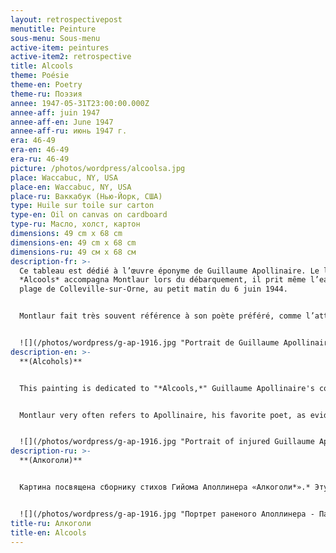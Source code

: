```yaml
---
layout: retrospectivepost
menutitle: Peinture
sous-menu: Sous-menu
active-item: peintures
active-item2: retrospective
title: Alcools
theme: Poésie
theme-en: Poetry
theme-ru: Поэзия
annee: 1947-05-31T23:00:00.000Z
annee-aff: juin 1947
annee-aff-en: June 1947
annee-aff-ru: июнь 1947 г.
era: 46-49
era-en: 46-49
era-ru: 46-49
picture: /photos/wordpress/alcoolsa.jpg
place: Waccabuc, NY, USA
place-en: Waccabuc, NY, USA
place-ru: Ваккабук (Нью-Йорк, США)
type: Huile sur toile sur carton
type-en: Oil on canvas on cardboard
type-ru: Масло, холст, картон
dimensions: 49 cm x 68 cm
dimensions-en: 49 cm x 68 cm
dimensions-ru: 49 см x 68 см
description-fr: >-
  Ce tableau est dédié à l’œuvre éponyme de Guillaume Apollinaire. Le livre
  *Alcools* accompagna Montlaur lors du débarquement, il prit même l’eau sur la
  plage de Colleville-sur-Orne, au petit matin du 6 juin 1944.


  Montlaur fait très souvent référence à son poète préféré, comme l’attestent les titres de ses peintures : *Ma Désirade*, *La licorne et le capricorne*, *Automne*, *On a brûlé les ruches blanches*. Apollinaire avait été poète et soldat comme Montlaur, une guerre mondiale plus tard, fut peintre et soldat. Tous les deux furent blessés à la tête et souffrirent de leur blessure.  *Alcools* fut une des premières œuvres de Guy de Montlaur exposées : en mars 1949 à la Galerie Lucienne-Léonce Rosenberg, à Paris.


  ![](/photos/wordpress/g-ap-1916.jpg "Portrait de Guillaume Apollinaire blessé - Pablo Picasso - 1916")
description-en: >-
  **(Alcohols)**


  This painting is dedicated to "*Alcools,*" Guillaume Apollinaire's collection of poems. The book was with Montlaur throughout the war and even took on water on the beach of Colleville-Montgomery (at the time Colleville-sur-Orne) on  the early morning of June 6, 1944. 


  Montlaur very often refers to Apollinaire, his favorite poet, as evidenced by the titles of his paintings: *Ma Désirade*, *The Unicorn and the Capricorn*, *Autumn*, *We Burned the White Hives*. Apollinaire had been a poet and a soldier just as Montlaur, one  World War later, was a painter and a soldier. Both were injured in the head and suffered from their injuries. *Alcools* was one of the first paintings Montlaur exhibited: in March 1949 at the *Galerie Lucienne-Léonce Rosenberg*, in Paris.


  ![](/photos/wordpress/g-ap-1916.jpg "Portrait of injured Guillaume Apollinaire - Pablo Picasso - 1916")
description-ru: >-
  **(Алкоголи)**


  Картина посвящена сборнику стихов Гийома Аполлинера «Алкоголи*».* Эту книгу Монлор взял с собой на фронт и пронес через всю войну. Ранним утром 6 июня 1944 года во время высадки союзных войск она попала в воду у берега Кольвиль-Монтгомери (в то время Кольвиль-сюр-Орн), и намокла, но Монлор бережно хранил ее и передал позднее внуку Гийому. Монлор очень часто обращается к своему любимому поэту, о чем свидетельствуют названия его картин: «Ma Désirade», «Единорог и Козерог», «Осень», «Мы сожгли белые ульи». Аполлинер был поэтом и солдатом, точно так же, как Монлор спустя мировую войну был художником и солдатом. Оба были ранены  и страдали от полученных травм. Картина, посвященная "Алкоголям" Аполлинера, выставлялась в марте 1949 года в галерее Люсьен-Леонс Розенберг в Париже.


  ![](/photos/wordpress/g-ap-1916.jpg "Портрет раненого Аполлинера - Пабло Пикассо - 1916")
title-ru: Алкоголи
title-en: Alcools
---
```

